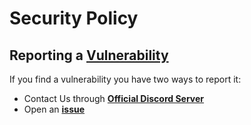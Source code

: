 # Security Policy

## Reporting a <u>Vulnerability</u>

If you find a vulnerability you have two ways to report it:

- Contact Us through **[Official Discord Server](https://discord.gg/GVMWx5EaAN)**
- Open an **[issue](https://github.com/Modern-Realm/economy-bot-discord.py/issues/new/choose)**
